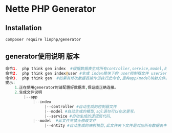 Nette PHP Generator
===================



Installation
------------
```
composer require linphp/generator
```


generator使用说明 版本
-----



```php
命令1.  php think gen index  #根据数据表生成所有controller,service,model,的文件。
命令2.  php think gen index@user #生成 index模块下的 user控制器文件 userService文件,model文件，
命令3.  php think gen  #如果有修改数据表操作请执行此命令,重构app/model映射文件夹,保证映射表关系。
提示:
    1.正在使用generator时请配置好数据库,保证能正确连接。
    2.生成文件说明
        |--app
            |--index
                 |--controller #自动生成的控制器文件
                 |--model #自动生成的模型,sql语句可以在这里写。
                 |--service #自动生成的逻辑层代码,
            |--model  #此文件夹禁止修改文件
                 |--entity #自动生成的映射模型,此文件夹下文件是对应所有数据表中的映射模型,禁止写入代码,每次使用php think gen index或index@user会重构结构表   



```


